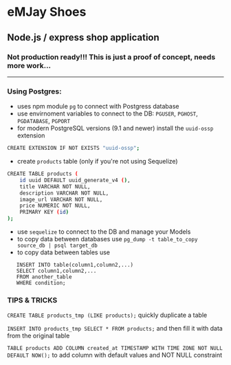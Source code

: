 # eMJay Shoes

## Node.js / express shop application

### Not production ready!!! This is just a proof of concept, needs more work...

---

### Using Postgres:

-   uses npm module `pg` to connect with Postgress database
-   use envirnoment variables to connect to the DB: `PGUSER`, `PGHOST`, `PGDATABASE`, `PGPORT`
-   for modern PostgreSQL versions (9.1 and newer) install the `uuid-ossp` extension

```bash
CREATE EXTENSION IF NOT EXISTS "uuid-ossp";
```

-   create `products` table (only if you're not using Sequelize)

```bash
CREATE TABLE products (
    id uuid DEFAULT uuid_generate_v4 (),
    title VARCHAR NOT NULL,
    description VARCHAR NOT NULL,
    image_url VARCHAR NOT NULL,
    price NUMERIC NOT NULL,
    PRIMARY KEY (id)
);
```

-   use `sequelize` to connect to the DB and manage your Models
-   to copy data between databases use `pg_dump -t table_to_copy source_db | psql target_db`
-   to copy data between tables use

```
   INSERT INTO table(column1,column2,...)
   SELECT column1,column2,...
   FROM another_table
   WHERE condition;
```

### TIPS & TRICKS

`CREATE TABLE products_tmp (LIKE products);` quickly duplicate a table

`INSERT INTO products_tmp SELECT * FROM products;` and then fill it with data from the original table

`TABLE products ADD COLUMN created_at TIMESTAMP WITH TIME ZONE NOT NULL DEFAULT NOW();` to add column with default values and NOT NULL constraint

